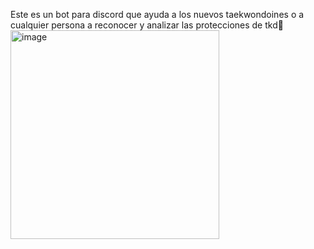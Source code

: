 Este es un bot para discord que ayuda a los nuevos taekwondoines o a cualquier persona a reconocer y analizar las protecciones de tkd🚀<img width="334" alt="image" src="https://github.com/user-attachments/assets/d53aac42-5328-4e52-a8f8-db2aa20eaa9e" />
